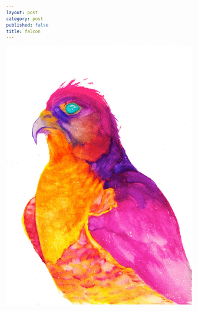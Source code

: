 ```yaml
---
layout: post
category: post
published: false
title: falcon
---
```

![falcon](/media/falcon-1200w.jpeg)
<!--more-->
  